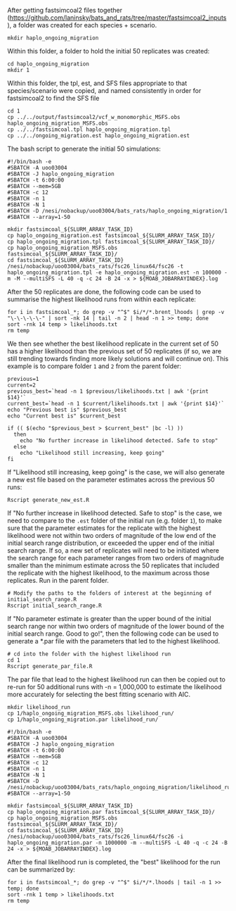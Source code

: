 After getting fastsimcoal2 files together (https://github.com/laninsky/bats_and_rats/tree/master/fastsimcoal2_inputs), a folder was created for each species + scenario.
```
mkdir haplo_ongoing_migration
```
Within this folder, a folder to hold the initial 50 replicates was created:
```
cd haplo_ongoing_migration
mkdir 1
```
Within this folder, the tpl, est, and SFS files appropriate to that species/scenario were copied, and named consistently in order for fastsimcoal2 to find the SFS file
```
cd 1
cp ../../output/fastsimcoal2/vcf_w_monomorphic_MSFS.obs haplo_ongoing_migration_MSFS.obs
cp ../../fastsimcoal.tpl haplo_ongoing_migration.tpl
cp ../../ongoing_migration.est haplo_ongoing_migration.est
```
The bash script to generate the initial 50 simulations:
```
#!/bin/bash -e
#SBATCH -A uoo03004
#SBATCH -J haplo_ongoing_migration
#SBATCH -t 6:00:00
#SBATCH --mem=5GB
#SBATCH -c 12
#SBATCH -n 1
#SBATCH -N 1
#SBATCH -D /nesi/nobackup/uoo03004/bats_rats/haplo_ongoing_migration/1
#SBATCH --array=1-50

mkdir fastsimcoal_${SLURM_ARRAY_TASK_ID}
cp haplo_ongoing_migration.est fastsimcoal_${SLURM_ARRAY_TASK_ID}/
cp haplo_ongoing_migration.tpl fastsimcoal_${SLURM_ARRAY_TASK_ID}/
cp haplo_ongoing_migration_MSFS.obs fastsimcoal_${SLURM_ARRAY_TASK_ID}/
cd fastsimcoal_${SLURM_ARRAY_TASK_ID}
/nesi/nobackup/uoo03004/bats_rats/fsc26_linux64/fsc26 -t haplo_ongoing_migration.tpl -e haplo_ongoing_migration.est -n 100000 -m -M --multiSFS -L 40 -q -c 24 -B 24 -x > ${MOAB_JOBARRAYINDEX}.log
```
After the 50 replicates are done, the following code can be used to summarise the highest likelihood runs from within each replicate:
```
for i in fastsimcoal_*; do grep -v "^$" $i/*/*.brent_lhoods | grep -v "\-\-\-\-\-" | sort -nk 14 | tail -n 2 | head -n 1 >> temp; done
sort -rnk 14 temp > likelihoods.txt
rm temp
```
We then see whether the best likelihood replicate in the current set of 50 has a higher likelihood than the previous set of 50 replicates (if so, we are still trending towards finding more likely solutions and will continue on). This example is to compare folder `1` and `2` from the parent folder:
```
previous=1
current=2
previous_best=`head -n 1 $previous/likelihoods.txt | awk '{print $14}'`
current_best=`head -n 1 $current/likelihoods.txt | awk '{print $14}'`
echo "Previous best is" $previous_best
echo "Current best is" $current_best

if (( $(echo "$previous_best > $current_best" |bc -l) ))
  then
    echo "No further increase in likelihood detected. Safe to stop"
  else   
    echo "Likelihood still increasing, keep going"
fi
```
If "Likelihood still increasing, keep going" is the case, we will also generate a new est file based on the parameter estimates across the previous 50 runs:
```
Rscript generate_new_est.R
```
If "No further increase in likelihood detected. Safe to stop" is the case, we need to compare to the `.est` folder of the initial run (e.g. folder `1`), to make sure that the parameter estimates for the replicate with the highest likelihood were not within two orders of magnitude of the low end of the initial search range distribution, or exceeded the upper end of the initial search range. If so, a new set of replicates will need to be initiated where the search range for each parameter ranges from two orders of magnitude smaller than the minimum estimate across the 50 replicates that included the replicate with the highest likelihood, to the maximum across those replicates. Run in the parent folder.
```
# Modify the paths to the folders of interest at the beginning of initial_search_range.R
Rscript initial_search_range.R
```
If "No parameter estimate is greater than the upper bound of the initial search range nor within two orders of magnitude of the lower bound of the initial search range. Good to go!", then the following code can be used to generate a \*.par file with the parameters that led to the highest likelihood.
```
# cd into the folder with the highest likelihood run
cd 1
Rscript generate_par_file.R
```
The par file that lead to the highest likelihood run can then be copied out to re-run for 50 additional runs with -n = 1,000,000 to estimate the likelihood more accurately for selecting the best fitting scenario with AIC.
```
mkdir likelihood_run
cp 1/haplo_ongoing_migration_MSFS.obs likelihood_run/
cp 1/haplo_ongoing_migration.par likelihood_run/

#!/bin/bash -e
#SBATCH -A uoo03004
#SBATCH -J haplo_ongoing_migration
#SBATCH -t 6:00:00
#SBATCH --mem=5GB
#SBATCH -c 12
#SBATCH -n 1
#SBATCH -N 1
#SBATCH -D /nesi/nobackup/uoo03004/bats_rats/haplo_ongoing_migration/likelihood_run
#SBATCH --array=1-50

mkdir fastsimcoal_${SLURM_ARRAY_TASK_ID}
cp haplo_ongoing_migration.par fastsimcoal_${SLURM_ARRAY_TASK_ID}/
cp haplo_ongoing_migration_MSFS.obs fastsimcoal_${SLURM_ARRAY_TASK_ID}/
cd fastsimcoal_${SLURM_ARRAY_TASK_ID}
/nesi/nobackup/uoo03004/bats_rats/fsc26_linux64/fsc26 -i haplo_ongoing_migration.par -n 1000000 -m --multiSFS -L 40 -q -c 24 -B 24 -x > ${MOAB_JOBARRAYINDEX}.log
```
After the final likelihood run is completed, the "best" likelihood for the run can be summarized by:
```
for i in fastsimcoal_*; do grep -v "^$" $i/*/*.lhoods | tail -n 1 >> temp; done
sort -rnk 1 temp > likelihoods.txt
rm temp
```
